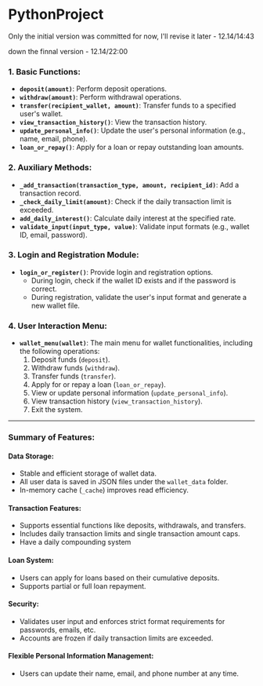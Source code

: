 # PythonProject
Only the initial version was committed for now, I'll revise it later - 12.14/14:43

down the finnal version - 12.14/22:00
### 1. Basic Functions:
- **`deposit(amount)`**: Perform deposit operations.  
- **`withdraw(amount)`**: Perform withdrawal operations.  
- **`transfer(recipient_wallet, amount)`**: Transfer funds to a specified user's wallet.  
- **`view_transaction_history()`**: View the transaction history.  
- **`update_personal_info()`**: Update the user's personal information (e.g., name, email, phone).  
- **`loan_or_repay()`**: Apply for a loan or repay outstanding loan amounts.

### 2. Auxiliary Methods:
- **`_add_transaction(transaction_type, amount, recipient_id)`**: Add a transaction record.  
- **`_check_daily_limit(amount)`**: Check if the daily transaction limit is exceeded.  
- **`add_daily_interest()`**: Calculate daily interest at the specified rate.  
- **`validate_input(input_type, value)`**: Validate input formats (e.g., wallet ID, email, password).

### 3. Login and Registration Module:
- **`login_or_register()`**: Provide login and registration options.  
  - During login, check if the wallet ID exists and if the password is correct.  
  - During registration, validate the user's input format and generate a new wallet file.

### 4. User Interaction Menu:
- **`wallet_menu(wallet)`**: The main menu for wallet functionalities, including the following operations:  
  1. Deposit funds (`deposit`).  
  2. Withdraw funds (`withdraw`).  
  3. Transfer funds (`transfer`).  
  4. Apply for or repay a loan (`loan_or_repay`).  
  5. View or update personal information (`update_personal_info`).  
  6. View transaction history (`view_transaction_history`).  
  7. Exit the system.  

---

### Summary of Features:
#### **Data Storage:**
- Stable and efficient storage of wallet data.  
- All user data is saved in JSON files under the `wallet_data` folder.  
- In-memory cache (`_cache`) improves read efficiency.  

#### **Transaction Features:**
- Supports essential functions like deposits, withdrawals, and transfers.  
- Includes daily transaction limits and single transaction amount caps.  
- Have a daily compounding system

#### **Loan System:**
- Users can apply for loans based on their cumulative deposits.  
- Supports partial or full loan repayment.  

#### **Security:**
- Validates user input and enforces strict format requirements for passwords, emails, etc.  
- Accounts are frozen if daily transaction limits are exceeded.  

#### **Flexible Personal Information Management:**
- Users can update their name, email, and phone number at any time.  
